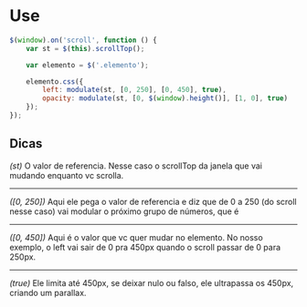 # Use

```js
$(window).on('scroll', function () {
    var st = $(this).scrollTop();

    var elemento = $('.elemento');

    elemento.css({
        left: modulate(st, [0, 250], [0, 450], true),
        opacity: modulate(st, [0, $(window).height()], [1, 0], true)
    });
});

```

## Dicas

*(st)*
O valor de referencia. Nesse caso o scrollTop da janela que vai mudando enquanto vc scrolla.
___

*([0, 250])*
Aqui ele pega o valor de referencia e diz que de 0 a 250 (do scroll nesse caso) vai modular o próximo grupo de números, que é
___

*([0, 450])*
Aqui é o valor que vc quer mudar no elemento. No nosso exemplo, o left vai sair de 0 pra 450px quando o scroll passar de 0 para 250px.
___

*(true)*
Ele limita até 450px, se deixar nulo ou falso, ele ultrapassa os 450px, criando um parallax.
